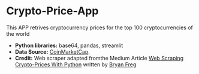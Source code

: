 # Crypto-Price-App
This APP retrives cryptocurrency prices for the top 100 cryptocurrencies of the world
* **Python libraries:** base64, pandas, streamlit
* **Data Source:** [CoinMarketCap](https://www.CoinMarketCap.com). 
* **Credit:** Web scraper adapted fromthe Medium Article [Web Scraping Crypto-Prices With Python](https://twitter.com/tdatascience/status/1278395559288672256?lang=en) written by [Bryan Freg](https://www.linkedin.com/in/bryanfeng)
